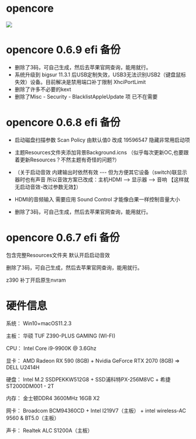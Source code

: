 # opencore 

<img src="https://i.postimg.cc/sx8Z0swC/20153230.png">


#  opencore 0.6.9 efi 备份
- 删除了3码，可自己生成，然后去苹果官网查询，能用就行。
- 系统升级到 bigsur 11.3.1 后USB定制失效，USB3无法识别USB2（键盘鼠标失效）设备。目前解决是禁用端口补丁限制 XhciPortLimit
- 删除了许多不必要的kext
- 删除了Misc - Security - BlacklistAppleUpdate 项 已不在需要
#  opencore 0.6.8 efi 备份
 - 启动磁盘扫描参数 Scan Policy 由默认值0 改成 19596547 隐藏非常用启动项
 - 主题Resources文件夹添加背景Background.icns  （似乎每次更新OC,也要跟着更新Resources？不然主题有奇怪的问题?）

 - （关于启动音效 内建输出时依然有效 --- 但为方便其它设备（switch)联显示器时也有声音 所以音效方案已改成：主机HDMI ——> 显示器 ——> 音响 【这样就无启动音效-改过参数无效】）
 - HDMI的音频输入 需要应用 Sound Control 才能像白果一样控制音量大小

 - 删除了3码，可自己生成，然后去苹果官网查询，能用就行。


# opencore 0.6.7 efi 备份

包含完整Resources文件夹
默认开启启动音效

删除了3码，可自己生成，然后去苹果官网查询，能用就行。

z390 补丁开启原生nvram



# 硬件信息

系统：  Win10+macOS11.2.3

主板：  华硕 TUF Z390-PLUS GAMING (WI-FI)

CPU：  Intel Core i9-9900K @ 3.6Ghz

显卡：  AMD Radeon RX 590 (8GB)  +  Nvidia GeForce RTX 2070 (8GB)  => DELL U2414H

硬盘：  Intel M.2 SSDPEKKW512G8 + SSD浦科特PX-256M8VC + 希捷 ST2000DM001 - 2T

内存：  金士顿DDR4 3600MHz 16GB X2

网卡：  Broadcom BCM94360CD + Intel I219V7（主板） + intel wireless-AC 9560 & BT5.0（主板）

声卡：  Realtek ALC S1200A（主板）
